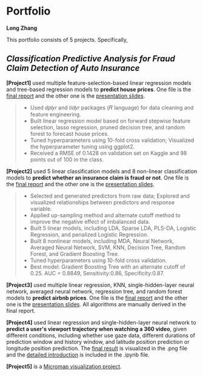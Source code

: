# Portfolio
**Long Zhang**

This portfolio consists of 5 projects. Specifically, 

## *Classification Predictive Analysis for Fraud Claim Detection of Auto Insurance*
**[Project1]** used multiple feature-selection-based linear regression models and tree-based regression models to **predict house prices**. One file is the [final report]([Project1.2]PredictingHousePrices_Report.pdf) and the other one is the [presentation slides]([Project1.1]PredictingHousePrices_Slides.pdf).

> - Used 𝑑𝑝𝑙𝑦𝑟 and 𝑡𝑖𝑑𝑦𝑟 packages (𝑅 language) for data cleaning and feature engineering.
> - Built linear regression model based on forward stepwise feature selection, lasso regression, pruned decision tree, and random forest to forecast house prices.
> - Tuned hyperparameters using 10-fold cross validation; Visualized the hyperparameter tuning using ggplot2.
> - Received a RMSE of 0.1428 on validation set on Kaggle and 98 points out of 100 in the class.

**[Project2]** used 5 linear classification models and 8 non-linear classification models to **predict whether an insurance claim is fraud or not**. One file is the [final report]([Project2.2]AutoInsuranceFraudClaimsDetection_Report.pdf) and the other one is the [presentation slides]([Project2.1]AutoInsuranceFraudClaimsDetection_Slides.pdf).

> - Selected and generated predictors from raw data; Explored and visualized relationships between predictors and response variable.
> - Applied up-sampling method and alternate cutoff method to improve the negative effect of imbalanced data.
> - Built 5 linear models, including LDA, Sparse LDA, PLS-DA, Logistic Regression, and penalized Logistic Regression.
> - Built 8 nonlinear models, including MDA, Neural Network, Averaged Neural Network, SVM, KNN, Decision Tree, Random Forest, and Gradient Boosting Tree.
> - Tuned hyperparameters using 10-fold cross validation.
> - Best model: Gradient Boosting Tree with an alternate cutoff of 0.25. AUC = 0.8849, Sensitivity:0.86, Specificity:0.87.


**[Project3]** used multiple linear regression, KNN, single-hidden-layer neural network, averaged neural network, regression tree, and random forest models to **predict airbnb prices**. One file is the [final report]([Project3.2]AirbnbPredictionReport.pdf) and the other one is the [presentation slides]([Project3.1]AirbnbPredictionSlides.pdf). All algorithms are manually derived in the final report.

**[Project4]** used linear regression and single-hidden-layer neural network to **predict a user's viewport trajectory when watching a 360 video**, given different conditions, including whether use gaze data, different durations of prediction window and history window, and latitude position prediction or longitude position prediction. The [final result]([Project4.2]ViewportPrediction.png) is visualized in the .png file and the [detailed introduction]([Project4.1]ViewportPredictionCode.ipynb) is included in the .ipynb file.

**[Project5]** is a [Micromap visualization project]([Project5]LinkedMicromapVisualization.pdf).
